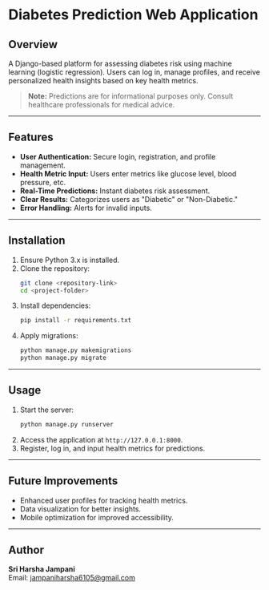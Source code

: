 # Diabetes Prediction Web Application

## Overview
A Django-based platform for assessing diabetes risk using machine learning (logistic regression). Users can log in, manage profiles, and receive personalized health insights based on key health metrics.

> **Note:** Predictions are for informational purposes only. Consult healthcare professionals for medical advice.

---

## Features
- **User Authentication:** Secure login, registration, and profile management.
- **Health Metric Input:** Users enter metrics like glucose level, blood pressure, etc.
- **Real-Time Predictions:** Instant diabetes risk assessment.
- **Clear Results:** Categorizes users as "Diabetic" or "Non-Diabetic."
- **Error Handling:** Alerts for invalid inputs.

---

## Installation
1. Ensure Python 3.x is installed.
2. Clone the repository:
   ```bash
   git clone <repository-link>
   cd <project-folder>
   ```
3. Install dependencies:
   ```bash
   pip install -r requirements.txt
   ```
4. Apply migrations:
   ```bash
   python manage.py makemigrations
   python manage.py migrate
   ```

---

## Usage
1. Start the server:
   ```bash
   python manage.py runserver
   ```
2. Access the application at `http://127.0.0.1:8000`.
3. Register, log in, and input health metrics for predictions.

---

## Future Improvements
- Enhanced user profiles for tracking health metrics.
- Data visualization for better insights.
- Mobile optimization for improved accessibility.

---

## Author
**Sri Harsha Jampani**  
Email: [jampaniharsha6105@gmail.com](mailto:jampaniharsha6105@gmail.com)
